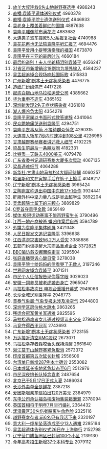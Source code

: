1. [放羊大叔连救6名山地越野赛选手](http://www.baidu.com/baidu?cl=3&tn=SE_baiduhomet8_jmjb7mjw&rsv_dl=fyb_top&fr=top1000&wd=%B7%C5%D1%F2%B4%F3%CA%E5%C1%AC%BE%C86%C3%FB%C9%BD%B5%D8%D4%BD%D2%B0%C8%FC%D1%A1%CA%D6) 4986243
1. [直播:袁隆平遗体送别仪式](http://www.baidu.com/baidu?cl=3&tn=SE_baiduhomet8_jmjb7mjw&rsv_dl=fyb_top&fr=top1000&wd=%D6%B1%B2%A5%3A%D4%AC%C2%A1%C6%BD%D2%C5%CC%E5%CB%CD%B1%F0%D2%C7%CA%BD) 4960378
1. [直播:袁隆平院士遗体送别仪式](http://www.baidu.com/baidu?cl=3&tn=SE_baiduhomet8_jmjb7mjw&rsv_dl=fyb_top&fr=top1000&wd=%D6%B1%B2%A5%3A%D4%AC%C2%A1%C6%BD%D4%BA%CA%BF%D2%C5%CC%E5%CB%CD%B1%F0%D2%C7%CA%BD) 4946933
1. [袁老身上覆盖着鲜红的国旗](http://www.baidu.com/baidu?cl=3&tn=SE_baiduhomet8_jmjb7mjw&rsv_dl=fyb_top&fr=top1000&wd=%D4%AC%C0%CF%C9%ED%C9%CF%B8%B2%B8%C7%D7%C5%CF%CA%BA%EC%B5%C4%B9%FA%C6%EC) 4887638
1. [袁隆平雕像前布满花海](http://www.baidu.com/baidu?cl=3&tn=SE_baiduhomet8_jmjb7mjw&rsv_dl=fyb_top&fr=top1000&wd=%D4%AC%C2%A1%C6%BD%B5%F1%CF%F1%C7%B0%B2%BC%C2%FA%BB%A8%BA%A3) 4883682
1. [大连男子驾车撞死5人:系报复社会](http://www.baidu.com/baidu?cl=3&tn=SE_baiduhomet8_jmjb7mjw&rsv_dl=fyb_top&fr=top1000&wd=%B4%F3%C1%AC%C4%D0%D7%D3%BC%DD%B3%B5%D7%B2%CB%C05%C8%CB%3A%CF%B5%B1%A8%B8%B4%C9%E7%BB%E1) 4740988
1. [袁花花再也无法陪袁隆平听汇报了](http://www.baidu.com/baidu?cl=3&tn=SE_baiduhomet8_jmjb7mjw&rsv_dl=fyb_top&fr=top1000&wd=%D4%AC%BB%A8%BB%A8%D4%D9%D2%B2%CE%DE%B7%A8%C5%E3%D4%AC%C2%A1%C6%BD%CC%FD%BB%E3%B1%A8%C1%CB) 4694476
1. [袁隆平曾用小提琴演奏我的祖国](http://www.baidu.com/baidu?cl=3&tn=SE_baiduhomet8_jmjb7mjw&rsv_dl=fyb_top&fr=top1000&wd=%D4%AC%C2%A1%C6%BD%D4%F8%D3%C3%D0%A1%CC%E1%C7%D9%D1%DD%D7%E0%CE%D2%B5%C4%D7%E6%B9%FA) 4673870
1. [袁隆平在三亚的最后时光](http://www.baidu.com/baidu?cl=3&tn=SE_baiduhomet8_jmjb7mjw&rsv_dl=fyb_top&fr=top1000&wd=%D4%AC%C2%A1%C6%BD%D4%DA%C8%FD%D1%C7%B5%C4%D7%EE%BA%F3%CA%B1%B9%E2) 4660184
1. [最后的道别！夫人坐轮椅泪别袁隆平](http://www.baidu.com/baidu?cl=3&tn=SE_baiduhomet8_jmjb7mjw&rsv_dl=fyb_top&fr=top1000&wd=%D7%EE%BA%F3%B5%C4%B5%C0%B1%F0%A3%A1%B7%F2%C8%CB%D7%F8%C2%D6%D2%CE%C0%E1%B1%F0%D4%AC%C2%A1%C6%BD) 4656247
1. [31省区市新增确诊18例均为境外输入](http://www.baidu.com/baidu?cl=3&tn=SE_baiduhomet8_jmjb7mjw&rsv_dl=fyb_top&fr=top1000&wd=31%CA%A1%C7%F8%CA%D0%D0%C2%D4%F6%C8%B7%D5%EF18%C0%FD%BE%F9%CE%AA%BE%B3%CD%E2%CA%E4%C8%EB) 4584237
1. [吴孟超追悼会现场响起国际歌](http://www.baidu.com/baidu?cl=3&tn=SE_baiduhomet8_jmjb7mjw&rsv_dl=fyb_top&fr=top1000&wd=%CE%E2%C3%CF%B3%AC%D7%B7%B5%BF%BB%E1%CF%D6%B3%A1%CF%EC%C6%F0%B9%FA%BC%CA%B8%E8) 4515833
1. [广州新增1例本土无症状感染者](http://www.baidu.com/baidu?cl=3&tn=SE_baiduhomet8_jmjb7mjw&rsv_dl=fyb_top&fr=top1000&wd=%B9%E3%D6%DD%D0%C2%D4%F61%C0%FD%B1%BE%CD%C1%CE%DE%D6%A2%D7%B4%B8%D0%C8%BE%D5%DF) 4476775
1. [造纸厂纷纷停产](http://www.baidu.com/baidu?cl=3&tn=SE_baiduhomet8_jmjb7mjw&rsv_dl=fyb_top&fr=top1000&wd=%D4%EC%D6%BD%B3%A7%B7%D7%B7%D7%CD%A3%B2%FA) 4417228
1. [起底白银山地马拉松运营公司](http://www.baidu.com/baidu?cl=3&tn=SE_baiduhomet8_jmjb7mjw&rsv_dl=fyb_top&fr=top1000&wd=%C6%F0%B5%D7%B0%D7%D2%F8%C9%BD%B5%D8%C2%ED%C0%AD%CB%C9%D4%CB%D3%AA%B9%AB%CB%BE) 4385662
1. [华为重申不造车](http://www.baidu.com/baidu?cl=3&tn=SE_baiduhomet8_jmjb7mjw&rsv_dl=fyb_top&fr=top1000&wd=%BB%AA%CE%AA%D6%D8%C9%EA%B2%BB%D4%EC%B3%B5) 4365162
1. [深圳新发现2名无症状感染者](http://www.baidu.com/baidu?cl=3&tn=SE_baiduhomet8_jmjb7mjw&rsv_dl=fyb_top&fr=top1000&wd=%C9%EE%DB%DA%D0%C2%B7%A2%CF%D62%C3%FB%CE%DE%D6%A2%D7%B4%B8%D0%C8%BE%D5%DF) 4361018
1. [湖人爆冷负太阳](http://www.baidu.com/baidu?cl=3&tn=SE_baiduhomet8_jmjb7mjw&rsv_dl=fyb_top&fr=top1000&wd=%BA%FE%C8%CB%B1%AC%C0%E4%B8%BA%CC%AB%D1%F4) 4354278
1. [袁隆平家属以书面形式致答谢辞](http://www.baidu.com/baidu?cl=3&tn=SE_baiduhomet8_jmjb7mjw&rsv_dl=fyb_top&fr=top1000&wd=%D4%AC%C2%A1%C6%BD%BC%D2%CA%F4%D2%D4%CA%E9%C3%E6%D0%CE%CA%BD%D6%C2%B4%F0%D0%BB%B4%C7) 4341064
1. [民众跪地痛哭送别袁隆平](http://www.baidu.com/baidu?cl=3&tn=SE_baiduhomet8_jmjb7mjw&rsv_dl=fyb_top&fr=top1000&wd=%C3%F1%D6%DA%B9%F2%B5%D8%CD%B4%BF%DE%CB%CD%B1%F0%D4%AC%C2%A1%C6%BD) 4294751
1. [袁隆平丧事从简 不接待群众悼念](http://www.baidu.com/baidu?cl=3&tn=SE_baiduhomet8_jmjb7mjw&rsv_dl=fyb_top&fr=top1000&wd=%D4%AC%C2%A1%C6%BD%C9%A5%CA%C2%B4%D3%BC%F2%20%B2%BB%BD%D3%B4%FD%C8%BA%D6%DA%B5%BF%C4%EE) 4290315
1. [大连撞人轿车7秒内时速冲到108公里](http://www.baidu.com/baidu?cl=3&tn=SE_baiduhomet8_jmjb7mjw&rsv_dl=fyb_top&fr=top1000&wd=%B4%F3%C1%AC%D7%B2%C8%CB%BD%CE%B3%B57%C3%EB%C4%DA%CA%B1%CB%D9%B3%E5%B5%BD108%B9%AB%C0%EF) 4226985
1. [甘肃越野赛参赛者讲述救人细节](http://www.baidu.com/baidu?cl=3&tn=SE_baiduhomet8_jmjb7mjw&rsv_dl=fyb_top&fr=top1000&wd=%B8%CA%CB%E0%D4%BD%D2%B0%C8%FC%B2%CE%C8%FC%D5%DF%BD%B2%CA%F6%BE%C8%C8%CB%CF%B8%BD%DA) 4192225
1. [梁晶生前最后一条朋友圈](http://www.baidu.com/baidu?cl=3&tn=SE_baiduhomet8_jmjb7mjw&rsv_dl=fyb_top&fr=top1000&wd=%C1%BA%BE%A7%C9%FA%C7%B0%D7%EE%BA%F3%D2%BB%CC%F5%C5%F3%D3%D1%C8%A6) 4182331
1. [比特币一天跌去4000美元](http://www.baidu.com/baidu?cl=3&tn=SE_baiduhomet8_jmjb7mjw&rsv_dl=fyb_top&fr=top1000&wd=%B1%C8%CC%D8%B1%D2%D2%BB%CC%EC%B5%F8%C8%A54000%C3%C0%D4%AA) 4079478
1. [广东省委书记调研赛格大厦多次晃动](http://www.baidu.com/baidu?cl=3&tn=SE_baiduhomet8_jmjb7mjw&rsv_dl=fyb_top&fr=top1000&wd=%B9%E3%B6%AB%CA%A1%CE%AF%CA%E9%BC%C7%B5%F7%D1%D0%C8%FC%B8%F1%B4%F3%CF%C3%B6%E0%B4%CE%BB%CE%B6%AF) 4067135
1. [梁晶遇难细节](http://www.baidu.com/baidu?cl=3&tn=SE_baiduhomet8_jmjb7mjw&rsv_dl=fyb_top&fr=top1000&wd=%C1%BA%BE%A7%D3%F6%C4%D1%CF%B8%BD%DA) 4064288
1. [新华社:甘肃山地马拉松4大疑问待解](http://www.baidu.com/baidu?cl=3&tn=SE_baiduhomet8_jmjb7mjw&rsv_dl=fyb_top&fr=top1000&wd=%D0%C2%BB%AA%C9%E7%3A%B8%CA%CB%E0%C9%BD%B5%D8%C2%ED%C0%AD%CB%C94%B4%F3%D2%C9%CE%CA%B4%FD%BD%E2) 4060257
1. [哈里斯和文在寅握手后在裤子上擦手](http://www.baidu.com/baidu?cl=3&tn=SE_baiduhomet8_jmjb7mjw&rsv_dl=fyb_top&fr=top1000&wd=%B9%FE%C0%EF%CB%B9%BA%CD%CE%C4%D4%DA%D2%FA%CE%D5%CA%D6%BA%F3%D4%DA%BF%E3%D7%D3%C9%CF%B2%C1%CA%D6) 4048217
1. [辽宁新增1例本土无症状感染者](http://www.baidu.com/baidu?cl=3&tn=SE_baiduhomet8_jmjb7mjw&rsv_dl=fyb_top&fr=top1000&wd=%C1%C9%C4%FE%D0%C2%D4%F61%C0%FD%B1%BE%CD%C1%CE%DE%D6%A2%D7%B4%B8%D0%C8%BE%D5%DF) 3965424
1. [立陶宛宣称退出中国中东欧17+1合作](http://www.baidu.com/baidu?cl=3&tn=SE_baiduhomet8_jmjb7mjw&rsv_dl=fyb_top&fr=top1000&wd=%C1%A2%CC%D5%CD%F0%D0%FB%B3%C6%CD%CB%B3%F6%D6%D0%B9%FA%D6%D0%B6%AB%C5%B717%2B1%BA%CF%D7%F7) 3924441
1. [肝胆外科中坚力量八成是吴孟超学生](http://www.baidu.com/baidu?cl=3&tn=SE_baiduhomet8_jmjb7mjw&rsv_dl=fyb_top&fr=top1000&wd=%B8%CE%B5%A8%CD%E2%BF%C6%D6%D0%BC%E1%C1%A6%C1%BF%B0%CB%B3%C9%CA%C7%CE%E2%C3%CF%B3%AC%D1%A7%C9%FA) 3892204
1. [吴孟超院士留下的三颗心](http://www.baidu.com/baidu?cl=3&tn=SE_baiduhomet8_jmjb7mjw&rsv_dl=fyb_top&fr=top1000&wd=%CE%E2%C3%CF%B3%AC%D4%BA%CA%BF%C1%F4%CF%C2%B5%C4%C8%FD%BF%C5%D0%C4) 3889829
1. [C罗首夺意甲金靴](http://www.baidu.com/baidu?cl=3&tn=SE_baiduhomet8_jmjb7mjw&rsv_dl=fyb_top&fr=top1000&wd=C%C2%DE%CA%D7%B6%E1%D2%E2%BC%D7%BD%F0%D1%A5) 3859149
1. [媒体:极限运动赛事不能再野蛮生长](http://www.baidu.com/baidu?cl=3&tn=SE_baiduhomet8_jmjb7mjw&rsv_dl=fyb_top&fr=top1000&wd=%C3%BD%CC%E5%3A%BC%AB%CF%DE%D4%CB%B6%AF%C8%FC%CA%C2%B2%BB%C4%DC%D4%D9%D2%B0%C2%F9%C9%FA%B3%A4) 3790496
1. [江西一地产商被杀 嫌凶作案后自杀](http://www.baidu.com/baidu?cl=3&tn=SE_baiduhomet8_jmjb7mjw&rsv_dl=fyb_top&fr=top1000&wd=%BD%AD%CE%F7%D2%BB%B5%D8%B2%FA%C9%CC%B1%BB%C9%B1%20%CF%D3%D0%D7%D7%F7%B0%B8%BA%F3%D7%D4%C9%B1) 3594789
1. [外媒为袁隆平集体刷屏](http://www.baidu.com/baidu?cl=3&tn=SE_baiduhomet8_jmjb7mjw&rsv_dl=fyb_top&fr=top1000&wd=%CD%E2%C3%BD%CE%AA%D4%AC%C2%A1%C6%BD%BC%AF%CC%E5%CB%A2%C6%C1) 3421348
1. [人民日报发文追记袁隆平](http://www.baidu.com/baidu?cl=3&tn=SE_baiduhomet8_jmjb7mjw&rsv_dl=fyb_top&fr=top1000&wd=%C8%CB%C3%F1%C8%D5%B1%A8%B7%A2%CE%C4%D7%B7%BC%C7%D4%AC%C2%A1%C6%BD) 3396638
1. [江西洪涝灾害致56.2万人受灾](http://www.baidu.com/baidu?cl=3&tn=SE_baiduhomet8_jmjb7mjw&rsv_dl=fyb_top&fr=top1000&wd=%BD%AD%CE%F7%BA%E9%C0%D4%D4%D6%BA%A6%D6%C256.2%CD%F2%C8%CB%CA%DC%D4%D6) 3388886
1. [五部门约谈提醒大宗商品重点企业](http://www.baidu.com/baidu?cl=3&tn=SE_baiduhomet8_jmjb7mjw&rsv_dl=fyb_top&fr=top1000&wd=%CE%E5%B2%BF%C3%C5%D4%BC%CC%B8%CC%E1%D0%D1%B4%F3%D7%DA%C9%CC%C6%B7%D6%D8%B5%E3%C6%F3%D2%B5) 3372825
1. [BBC骗访戴安娜面临审查](http://www.baidu.com/baidu?cl=3&tn=SE_baiduhomet8_jmjb7mjw&rsv_dl=fyb_top&fr=top1000&wd=BBC%C6%AD%B7%C3%B4%F7%B0%B2%C4%C8%C3%E6%C1%D9%C9%F3%B2%E9) 3295504
1. [张庭直播哭诉心酸日常](http://www.baidu.com/baidu?cl=3&tn=SE_baiduhomet8_jmjb7mjw&rsv_dl=fyb_top&fr=top1000&wd=%D5%C5%CD%A5%D6%B1%B2%A5%BF%DE%CB%DF%D0%C4%CB%E1%C8%D5%B3%A3) 3278038
1. [袁隆平院士给妈妈的信看哭了无数人](http://www.baidu.com/baidu?cl=3&tn=SE_baiduhomet8_jmjb7mjw&rsv_dl=fyb_top&fr=top1000&wd=%D4%AC%C2%A1%C6%BD%D4%BA%CA%BF%B8%F8%C2%E8%C2%E8%B5%C4%D0%C5%BF%B4%BF%DE%C1%CB%CE%DE%CA%FD%C8%CB) 3197246
1. [世界网友悼念袁隆平](http://www.baidu.com/baidu?cl=3&tn=SE_baiduhomet8_jmjb7mjw&rsv_dl=fyb_top&fr=top1000&wd=%CA%C0%BD%E7%CD%F8%D3%D1%B5%BF%C4%EE%D4%AC%C2%A1%C6%BD) 3071511
1. [市民个人征信报告现侮辱字眼](http://www.baidu.com/baidu?cl=3&tn=SE_baiduhomet8_jmjb7mjw&rsv_dl=fyb_top&fr=top1000&wd=%CA%D0%C3%F1%B8%F6%C8%CB%D5%F7%D0%C5%B1%A8%B8%E6%CF%D6%CE%EA%C8%E8%D7%D6%D1%DB) 3029023
1. [安徽一饲养员被老虎袭击身亡](http://www.baidu.com/baidu?cl=3&tn=SE_baiduhomet8_jmjb7mjw&rsv_dl=fyb_top&fr=top1000&wd=%B0%B2%BB%D5%D2%BB%CB%C7%D1%F8%D4%B1%B1%BB%C0%CF%BB%A2%CF%AE%BB%F7%C9%ED%CD%F6) 2965047
1. [马拉松事故次日 电视台重播开幕式](http://www.baidu.com/baidu?cl=3&tn=SE_baiduhomet8_jmjb7mjw&rsv_dl=fyb_top&fr=top1000&wd=%C2%ED%C0%AD%CB%C9%CA%C2%B9%CA%B4%CE%C8%D5%20%B5%E7%CA%D3%CC%A8%D6%D8%B2%A5%BF%AA%C4%BB%CA%BD) 2949066
1. [长沙全城送别袁隆平](http://www.baidu.com/baidu?cl=3&tn=SE_baiduhomet8_jmjb7mjw&rsv_dl=fyb_top&fr=top1000&wd=%B3%A4%C9%B3%C8%AB%B3%C7%CB%CD%B1%F0%D4%AC%C2%A1%C6%BD) 2948773
1. [景泰气象局:气象专报未涉及冷空气](http://www.baidu.com/baidu?cl=3&tn=SE_baiduhomet8_jmjb7mjw&rsv_dl=fyb_top&fr=top1000&wd=%BE%B0%CC%A9%C6%F8%CF%F3%BE%D6%3A%C6%F8%CF%F3%D7%A8%B1%A8%CE%B4%C9%E6%BC%B0%C0%E4%BF%D5%C6%F8) 2944800
1. [深圳学区房价格大跳水](http://www.baidu.com/baidu?cl=3&tn=SE_baiduhomet8_jmjb7mjw&rsv_dl=fyb_top&fr=top1000&wd=%C9%EE%DB%DA%D1%A7%C7%F8%B7%BF%BC%DB%B8%F1%B4%F3%CC%F8%CB%AE) 2863265
1. [残运会冠军黄关军遇难](http://www.baidu.com/baidu?cl=3&tn=SE_baiduhomet8_jmjb7mjw&rsv_dl=fyb_top&fr=top1000&wd=%B2%D0%D4%CB%BB%E1%B9%DA%BE%FC%BB%C6%B9%D8%BE%FC%D3%F6%C4%D1) 2825595
1. [马拉松遇难者女儿通过视频认出父亲](http://www.baidu.com/baidu?cl=3&tn=SE_baiduhomet8_jmjb7mjw&rsv_dl=fyb_top&fr=top1000&wd=%C2%ED%C0%AD%CB%C9%D3%F6%C4%D1%D5%DF%C5%AE%B6%F9%CD%A8%B9%FD%CA%D3%C6%B5%C8%CF%B3%F6%B8%B8%C7%D7) 2798902
1. [马竞夺得西甲冠军](http://www.baidu.com/baidu?cl=3&tn=SE_baiduhomet8_jmjb7mjw&rsv_dl=fyb_top&fr=top1000&wd=%C2%ED%BE%BA%B6%E1%B5%C3%CE%F7%BC%D7%B9%DA%BE%FC) 2743693
1. [广东新增1例本土无症状感染者](http://www.baidu.com/baidu?cl=3&tn=SE_baiduhomet8_jmjb7mjw&rsv_dl=fyb_top&fr=top1000&wd=%B9%E3%B6%AB%D0%C2%D4%F61%C0%FD%B1%BE%CD%C1%CE%DE%D6%A2%D7%B4%B8%D0%C8%BE%D5%DF) 2723155
1. [万达接近清空AMC股权](http://www.baidu.com/baidu?cl=3&tn=SE_baiduhomet8_jmjb7mjw&rsv_dl=fyb_top&fr=top1000&wd=%CD%F2%B4%EF%BD%D3%BD%FC%C7%E5%BF%D5AMC%B9%C9%C8%A8) 2673071
1. [马拉松幸存者靠咬舌头保持清醒](http://www.baidu.com/baidu?cl=3&tn=SE_baiduhomet8_jmjb7mjw&rsv_dl=fyb_top&fr=top1000&wd=%C2%ED%C0%AD%CB%C9%D0%D2%B4%E6%D5%DF%BF%BF%D2%A7%C9%E0%CD%B7%B1%A3%B3%D6%C7%E5%D0%D1) 2661640
1. [浙江莫干山越野赛紧急取消](http://www.baidu.com/baidu?cl=3&tn=SE_baiduhomet8_jmjb7mjw&rsv_dl=fyb_top&fr=top1000&wd=%D5%E3%BD%AD%C4%AA%B8%C9%C9%BD%D4%BD%D2%B0%C8%FC%BD%F4%BC%B1%C8%A1%CF%FB) 2573372
1. [印度首都第五次延长封城](http://www.baidu.com/baidu?cl=3&tn=SE_baiduhomet8_jmjb7mjw&rsv_dl=fyb_top&fr=top1000&wd=%D3%A1%B6%C8%CA%D7%B6%BC%B5%DA%CE%E5%B4%CE%D1%D3%B3%A4%B7%E2%B3%C7) 2556509
1. [台湾单日新增287例本土确诊](http://www.baidu.com/baidu?cl=3&tn=SE_baiduhomet8_jmjb7mjw&rsv_dl=fyb_top&fr=top1000&wd=%CC%A8%CD%E5%B5%A5%C8%D5%D0%C2%D4%F6287%C0%FD%B1%BE%CD%C1%C8%B7%D5%EF) 2553082
1. [日本或延长多地紧急状态至6月](http://www.baidu.com/baidu?cl=3&tn=SE_baiduhomet8_jmjb7mjw&rsv_dl=fyb_top&fr=top1000&wd=%C8%D5%B1%BE%BB%F2%D1%D3%B3%A4%B6%E0%B5%D8%BD%F4%BC%B1%D7%B4%CC%AC%D6%C16%D4%C2) 2512976
1. [市民深夜排长队悼念袁老](http://www.baidu.com/baidu?cl=3&tn=SE_baiduhomet8_jmjb7mjw&rsv_dl=fyb_top&fr=top1000&wd=%CA%D0%C3%F1%C9%EE%D2%B9%C5%C5%B3%A4%B6%D3%B5%BF%C4%EE%D4%AC%C0%CF) 2487654
1. [北京已于5月17日正式入夏](http://www.baidu.com/baidu?cl=3&tn=SE_baiduhomet8_jmjb7mjw&rsv_dl=fyb_top&fr=top1000&wd=%B1%B1%BE%A9%D2%D1%D3%DA5%D4%C217%C8%D5%D5%FD%CA%BD%C8%EB%CF%C4) 2486034
1. [长沙外卖单全是鲜花](http://www.baidu.com/baidu?cl=3&tn=SE_baiduhomet8_jmjb7mjw&rsv_dl=fyb_top&fr=top1000&wd=%B3%A4%C9%B3%CD%E2%C2%F4%B5%A5%C8%AB%CA%C7%CF%CA%BB%A8) 2387218
1. [爱因斯坦亲笔信拍出120万美元](http://www.baidu.com/baidu?cl=3&tn=SE_baiduhomet8_jmjb7mjw&rsv_dl=fyb_top&fr=top1000&wd=%B0%AE%D2%F2%CB%B9%CC%B9%C7%D7%B1%CA%D0%C5%C5%C4%B3%F6120%CD%F2%C3%C0%D4%AA) 2384979
1. [东电公司承认福岛核废物集装箱泄漏](http://www.baidu.com/baidu?cl=3&tn=SE_baiduhomet8_jmjb7mjw&rsv_dl=fyb_top&fr=top1000&wd=%B6%AB%B5%E7%B9%AB%CB%BE%B3%D0%C8%CF%B8%A3%B5%BA%BA%CB%B7%CF%CE%EF%BC%AF%D7%B0%CF%E4%D0%B9%C2%A9) 2378094
1. [英国首相将于明年7月举行婚礼](http://www.baidu.com/baidu?cl=3&tn=SE_baiduhomet8_jmjb7mjw&rsv_dl=fyb_top&fr=top1000&wd=%D3%A2%B9%FA%CA%D7%CF%E0%BD%AB%D3%DA%C3%F7%C4%EA7%D4%C2%BE%D9%D0%D0%BB%E9%C0%F1) 2364432
1. [漾濞震区30名伤者脱离生命危险](http://www.baidu.com/baidu?cl=3&tn=SE_baiduhomet8_jmjb7mjw&rsv_dl=fyb_top&fr=top1000&wd=%D1%FA%E5%A8%D5%F0%C7%F830%C3%FB%C9%CB%D5%DF%CD%D1%C0%EB%C9%FA%C3%FC%CE%A3%CF%D5) 2325116
1. [越野赛幸存者:前6名只有我活下来](http://www.baidu.com/baidu?cl=3&tn=SE_baiduhomet8_jmjb7mjw&rsv_dl=fyb_top&fr=top1000&wd=%D4%BD%D2%B0%C8%FC%D0%D2%B4%E6%D5%DF%3A%C7%B06%C3%FB%D6%BB%D3%D0%CE%D2%BB%EE%CF%C2%C0%B4) 2320197
1. [意大利一缆车坠落造成至少13人遇难](http://www.baidu.com/baidu?cl=3&tn=SE_baiduhomet8_jmjb7mjw&rsv_dl=fyb_top&fr=top1000&wd=%D2%E2%B4%F3%C0%FB%D2%BB%C0%C2%B3%B5%D7%B9%C2%E4%D4%EC%B3%C9%D6%C1%C9%D913%C8%CB%D3%F6%C4%D1) 2285194
1. [吴孟超遗体告别仪式26日在上海举行](http://www.baidu.com/baidu?cl=3&tn=SE_baiduhomet8_jmjb7mjw&rsv_dl=fyb_top&fr=top1000&wd=%CE%E2%C3%CF%B3%AC%D2%C5%CC%E5%B8%E6%B1%F0%D2%C7%CA%BD26%C8%D5%D4%DA%C9%CF%BA%A3%BE%D9%D0%D0) 2152798
1. [辽宁营口鲅鱼圈区已封闭100个小区](http://www.baidu.com/baidu?cl=3&tn=SE_baiduhomet8_jmjb7mjw&rsv_dl=fyb_top&fr=top1000&wd=%C1%C9%C4%FE%D3%AA%BF%DA%F6%D1%D3%E3%C8%A6%C7%F8%D2%D1%B7%E2%B1%D5100%B8%F6%D0%A1%C7%F8) 2139130
1. [今年高考招生新增37个本科专业](http://www.baidu.com/baidu?cl=3&tn=SE_baiduhomet8_jmjb7mjw&rsv_dl=fyb_top&fr=top1000&wd=%BD%F1%C4%EA%B8%DF%BF%BC%D5%D0%C9%FA%D0%C2%D4%F637%B8%F6%B1%BE%BF%C6%D7%A8%D2%B5) 2079112